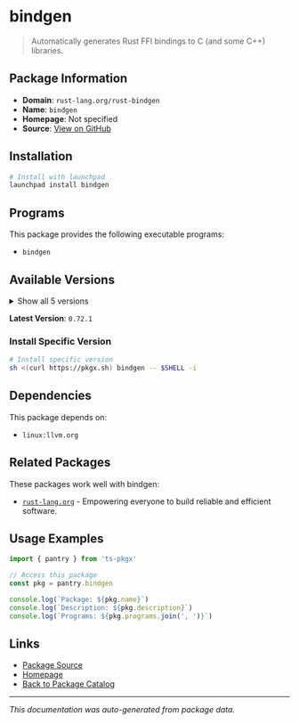 # bindgen

> Automatically generates Rust FFI bindings to C (and some C++) libraries.

## Package Information

- **Domain**: `rust-lang.org/rust-bindgen`
- **Name**: `bindgen`
- **Homepage**: Not specified
- **Source**: [View on GitHub](https://github.com/pkgxdev/pantry/tree/main/projects/rust-lang.org/rust-bindgen/package.yml)

## Installation

```bash
# Install with launchpad
launchpad install bindgen
```

## Programs

This package provides the following executable programs:

- `bindgen`

## Available Versions

<details>
<summary>Show all 5 versions</summary>

- `0.72.1`, `0.72.0`, `0.71.1`, `0.71.0`, `0.70.1`

</details>

**Latest Version**: `0.72.1`

### Install Specific Version

```bash
# Install specific version
sh <(curl https://pkgx.sh) bindgen -- $SHELL -i
```

## Dependencies

This package depends on:

- `linux:llvm.org`

## Related Packages

These packages work well with bindgen:

- [`rust-lang.org`](../index.md) - Empowering everyone to build reliable and efficient software.

## Usage Examples

```typescript
import { pantry } from 'ts-pkgx'

// Access this package
const pkg = pantry.bindgen

console.log(`Package: ${pkg.name}`)
console.log(`Description: ${pkg.description}`)
console.log(`Programs: ${pkg.programs.join(', ')}`)
```

## Links

- [Package Source](https://github.com/pkgxdev/pantry/tree/main/projects/rust-lang.org/rust-bindgen/package.yml)
- [Homepage](#)
- [Back to Package Catalog](../../../package-catalog.md)

---

*This documentation was auto-generated from package data.*
